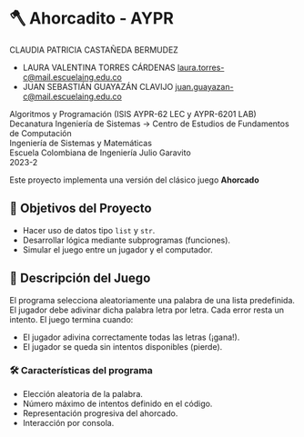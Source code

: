 # 🪓 Ahorcadito - AYPR

CLAUDIA PATRICIA CASTAÑEDA BERMUDEZ
- LAURA VALENTINA TORRES CÁRDENAS <laura.torres-c@mail.escuelaing.edu.co>
- JUAN SEBASTIÁN GUAYAZÁN CLAVIJO <juan.guayazan-c@mail.escuelaing.edu.co>

Algoritmos y Programación (ISIS AYPR-62 LEC y AYPR-6201 LAB)   
Decanatura Ingeniería de Sistemas → Centro de Estudios de Fundamentos de Computación    
Ingeniería de Sistemas y Matemáticas    
Escuela Colombiana de Ingeniería Julio Garavito    
2023-2

Este proyecto implementa una versión del clásico juego **Ahorcado**

## 🎯 Objetivos del Proyecto

- Hacer uso de datos tipo `list` y `str`.
- Desarrollar lógica mediante subprogramas (funciones).
- Simular el juego entre un jugador y el computador.

## 🧠 Descripción del Juego

El programa selecciona aleatoriamente una palabra de una lista predefinida. El jugador debe adivinar dicha palabra letra por letra. Cada error resta un intento. El juego termina cuando:

- El jugador adivina correctamente todas las letras (¡gana!).
- El jugador se queda sin intentos disponibles (pierde).

### 🛠 Características del programa

- Elección aleatoria de la palabra.
- Número máximo de intentos definido en el código.
- Representación progresiva del ahorcado.
- Interacción por consola.
